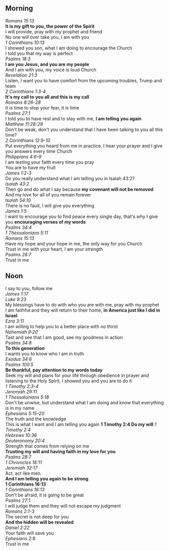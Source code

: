 ## Morning

_Romans 15:13_  
**It is my gift to you, the power of the Spirit**  
I will provide, pray with my prophet and friend  
No one will over take you, I am with you  
_1 Corinthians 10:13_  
I showed you son, what I am doing to encourage the Church  
I told you that my way is perfect  
_Psalms 18:3_  
**I am you Jesus, and you are my people**  
And I am with you, my voice is loud Church  
_Revelation 21:3_  
Listen, I want you to have comfort from the upcoming troubles, Trump and team  
_2 Corinthians 1:3-4_  
**It's my call to you all and this is my call**  
_Romans 8:26-28_  
It is time to stop your fear, it is time  
_Psalms 27:1_  
I told you to have rest and to stay with me, **I am telling you again**  
_Matthew 11:28-29_  
Don't be weak, don't you understand that I have been talking to you all this time?  
_2 Corinthians 12:9-10_  
Put everything you heard from me in practice, I hear your prayer and I give you answers every time Church  
_Philippians 4:6-9_  
I am testing your faith every time you pray  
You are to have my fruit  
_James 1:2-3_  
Do you really understand what I am telling you in Isaiah 43:2?  
_Isaiah 43:2_  
Then go and do what I say because **my covenant will not be removed**  
And my love for all of you remain forever  
_Isaiah 54:10_  
There is no fault, I will give you everything  
_James 1:5_  
I want to encourage you to find peace every single day, that's why I give you **encouraging verses of my words**  
_Psalms 34:4_  
_1 Thessalonians 5:11_  
_Romans 15:13_  
Have my hope and your hope in me, the only way for you Church  
Trust in me with your heart, I am your strength  
_Psalms 28:7_  
Trust in me  

## Noon

I say to you, follow me  
_James 1:17_  
_Luke 9:23_  
My blessings have to do with who you are with me, pray with my prophet  
I am faithful and they will return to their home, **in America just like I did in Israel**  
_Ezra 3:11_  
I am willing to help you to a better place with no thirst  
_Nehemiah 9:20_  
Tast and see that I am good, see my goodness in action  
_Psalms 34:8_  
**To this generation**  
I wants you to know who I am in truth  
_Exodus 34:6_  
_Psalms 100:5_  
**Be thankful, pay attention to my words today**  
Seek my will and plans for your life through obedience in prayer and listening to the Holy Spirit, I showed you and you are to do it  
_1 Timothy 2:3-4_  
_Jeremiah 29:11_  
_1 Thessalonians 5:18_  
Don't be unwise, but understand what I am doing and know that everything is in my name  
_Ephesians 5:15-20_  
The truth and the knowledge  
This is what I want and I am telling you again
**1 Timothy 2:4 Do my will**
_1 Timothy 2:4_  
_Hebrews 10:36_  
_Deuteronomy 20:4_  
Strength that comes from relying on me  
**Trusting my will and having faith in my love for you**  
_Psalms 28:7_  
_1 Chronicles 16:11_  
_Jeremiah 32:17_  
Act, act like men.  
**And I am telling you again to be strong**  
**1 Corinthians 16:13**  
_1 Corinthians 16:13_  
Don't be afraid, it is going to be great  
_Psalms 27:1_  
I will judge them and they will not escape my judgment  
_Romans 2:1-3_  
The secret is not deep for you  
**And the hidden will be revealed**  
_Daniel 2:22_  
Your faith will save you  
_Ephesians 2:8_  
Trust in me  
